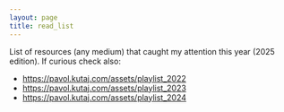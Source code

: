 ```yaml
---
layout: page
title: read_list
---
```


List of resources (any medium) that caught my attention this year (2025 edition). If curious check also:
- https://pavol.kutaj.com/assets/playlist_2022
- https://pavol.kutaj.com/assets/playlist_2023
- https://pavol.kutaj.com/assets/playlist_2024
